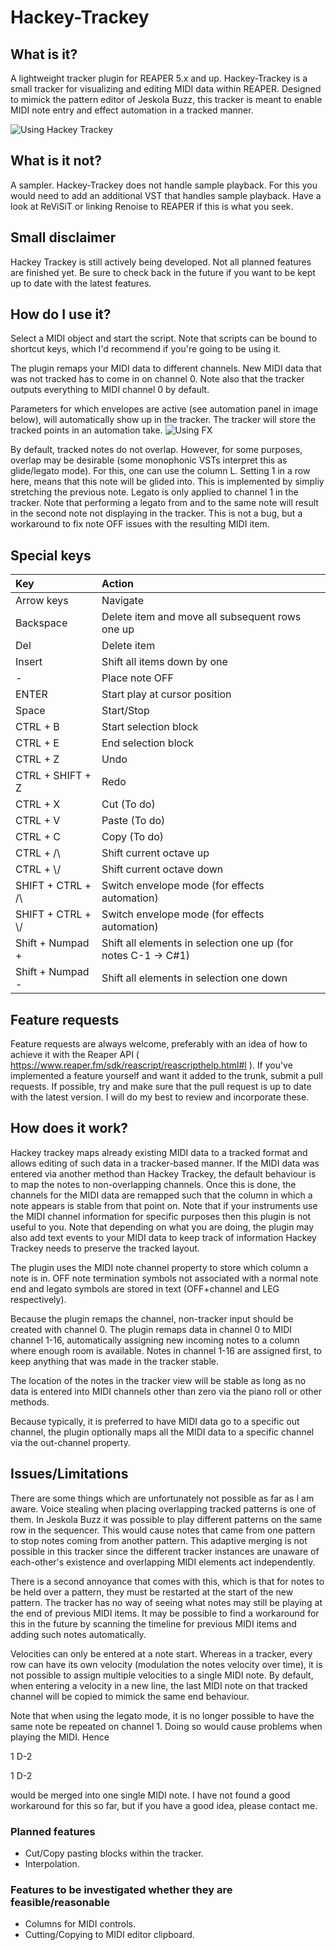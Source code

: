 # Hackey-Trackey
## What is it?
A lightweight tracker plugin for REAPER 5.x and up. Hackey-Trackey is a small 
tracker for visualizing and editing MIDI data within REAPER. Designed to mimick 
the pattern editor of Jeskola Buzz, this tracker is meant to enable MIDI note 
entry and effect automation in a tracked manner.

![Using Hackey Trackey](https://i.imgur.com/o6QXh8X.png)

## What is it not?
A sampler. Hackey-Trackey does not handle sample playback. For this you would 
need to add an additional VST that handles sample playback. Have a look at 
ReViSiT or linking Renoise to REAPER if this is what you seek.

## Small disclaimer
Hackey Trackey is still actively being developed. Not all planned features are finished yet. Be sure to check back in the future if you want to be kept up to date with the latest features.

## How do I use it?
Select a MIDI object and start the script. Note that scripts can be bound to 
shortcut keys, which I'd recommend if you're going to be using it.

The plugin remaps your MIDI data to different channels. New MIDI 
data that was not tracked has to come in on channel 0. Note also that the 
tracker outputs everything to MIDI channel 0 by default.

Parameters for which envelopes are active (see automation panel in image below), 
will automatically show up in the tracker. The tracker will store the tracked 
points in an automation take.
![Using FX](https://i.imgur.com/pZ0TV7k.png)

By default, tracked notes do not overlap. However, for some purposes, overlap may be
desirable (some monophonic VSTs interpret this as glide/legato mode). For this, one can 
use the column L. Setting 1 in a row here, means that this note will be glided into. 
This is implemented by simpliy stretching the previous note. Legato is only applied 
to channel 1 in the tracker. Note that performing a legato from and to the same note 
will result in the second note not displaying in the tracker. This is not a bug, but a 
workaround to fix note OFF issues with the resulting MIDI item.

## Special keys

| Key                   | Action                                                                |
|:----------------------|:----------------------------------------------------------------------|
| Arrow keys            | Navigate                                                              |
| Backspace             | Delete item and move all subsequent rows one up                       |
| Del                   | Delete item                                                           |
| Insert                | Shift all items down by one                                           |
| \-                    | Place note OFF                                                        |
| ENTER                 | Start play at cursor position                                         |
| Space                 | Start/Stop                                                            |
| CTRL \+ B             | Start selection block                                                 |
| CTRL \+ E             | End selection block                                                   |
| CTRL \+ Z             | Undo                                                                  |
| CTRL \+ SHIFT + Z     | Redo                                                                  |
| CTRL \+ X             | Cut \(To do\)                                                         |
| CTRL \+ V             | Paste \(To do\)                                                       |
| CTRL \+ C             | Copy \(To do\)                                                        |
| CTRL \+ /\\           | Shift current octave up                                               |
| CTRL \+ \\/           | Shift current octave down                                             |
| SHIFT \+ CTRL \+ /\\  | Switch envelope mode \(for effects automation\)                       |
| SHIFT \+ CTRL \+ \\/  | Switch envelope mode \(for effects automation\)                       |
| Shift \+ Numpad \+    | Shift all elements in selection one up \(for notes C\-1 \-> C\#1\)    |
| Shift \+ Numpad \-    | Shift all elements in selection one down                              |

## Feature requests
Feature requests are always welcome, preferably with an idea of how to achieve it with the Reaper API ( https://www.reaper.fm/sdk/reascript/reascripthelp.html#l ). If you've implemented a feature yourself and want it added to the trunk, submit a pull requests. If possible, try and make sure that the pull request is up to date with the latest version. I will do my best to review and incorporate these.

## How does it work?
Hackey trackey maps already existing MIDI data to a tracked format and allows 
editing of such data in a tracker-based manner. If the MIDI data was 
entered via another method than Hackey Trackey, the default behaviour is to 
map the notes to non-overlapping channels. Once this is done, the channels for 
the MIDI data are remapped such that the column in which a note appears is 
stable from that point on. Note that if your instruments use the MIDI channel 
information for specific purposes then this plugin is not useful to you. Note 
that depending on what you are doing, the plugin may also add text events to 
your MIDI data to keep track of information Hackey Trackey needs to preserve 
the tracked layout.

The plugin uses the MIDI note channel property to store which column a note 
is in. OFF note termination symbols not associated with a normal note end 
and legato symbols are stored in text (OFF+channel and LEG respectively).

Because the plugin remaps the channel, non-tracker input should be created with 
channel 0. The plugin remaps data in channel 0 to MIDI channel 1-16, automatically
assigning new incoming notes to a column where enough room is available. Notes in 
channel 1-16 are assigned first, to keep anything that was made in the tracker 
stable.

The location of the notes in the tracker view will be stable as long as no data 
is entered into MIDI channels other than zero via the piano roll or other methods.

Because typically, it is preferred to have MIDI data go to a specific out channel, 
the plugin optionally maps all the MIDI data to a specific channel via the out-channel 
property.

## Issues/Limitations
There are some things which are unfortunately not possible as far as I am aware.
Voice stealing when placing overlapping tracked patterns is one of them. In Jeskola 
Buzz it was possible to play different patterns on the same row in the sequencer. 
This would cause notes that came from one pattern to stop notes coming from another 
pattern. This adaptive merging is not possible in this tracker since the 
different tracker instances are unaware of each-other's existence and overlapping 
MIDI elements act independently.

There is a second annoyance that comes with this, which is that for notes to be 
held over a pattern, they must be restarted at the start of the new pattern. The 
tracker has no way of seeing what notes may still be playing at the end of previous
MIDI items. It may be possible to find a workaround for this in the future by 
scanning the timeline for previous MIDI items and adding such notes automatically.

Velocities can only be entered at a note start. Whereas in a tracker, every row can 
have its own velocity (modulation the notes velocity over time), it is not possible 
to assign multiple velocities to a single MIDI note. By default, when entering a 
velocity in a new line, the last MIDI note on that tracked channel will be copied to 
mimick the same end behaviour.

Note that when using the legato mode, it is no longer possible to have the same note 
be repeated on channel 1. Doing so would cause problems when playing the MIDI. Hence

1 D-2

1 D-2

would be merged into one single MIDI note. I have not found a good workaround for this 
so far, but if you have a good idea, please contact me.

### Planned features
- Cut/Copy pasting blocks within the tracker.
- Interpolation.

### Features to be investigated whether they are feasible/reasonable
- Columns for MIDI controls.
- Cutting/Copying to MIDI editor clipboard.
